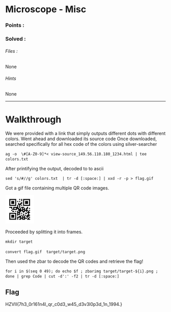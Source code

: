# Microscope - Misc

### Points : #
### Solved : #

###### Files :
None

######  Hints
None

---


# Walkthrough

We were provided with a link that simply outputs different dots with different colors. Went ahead and downloaded its source code
Once downloaded, searched specifically for all hex code of the colors using silver-searcher


```
ag -o  \#[A-Z0-9]*< view-source_149.56.110.180_1234.html | tee colors.txt
```

After printifying the output, decoded to to ascii
```
sed 's/#//g' colors.txt  | tr -d [:space:] | xxd -r -p > flag.gif
```
Got a gif file containing multiple QR code images.

![alt flag](flag.gif)

Proceeded by splitting it into frames.

```
mkdir target

convert flag.gif  target/target.png

```
Then used the zbar to decode the QR codes and retrieve the flag!

```
for i in $(seq 0 49); do echo $f ; zbarimg target/target-${i}.png ; done | grep Code | cut -d':' -f2 | tr -d [:space:]

```
## Flag

HZVII{7h3\_0r161n4l\_qr\_c0d3\_w45\_d3v3l0p3d\_1n\_1994.}




